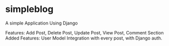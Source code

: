 # simpleblog

A simple Application Using Django

Features: Add Post, Delete Post, Update Post, View Post, Comment Section
Added Features: User Model Integration with every post, with Django auth.   
